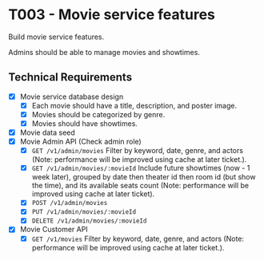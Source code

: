 # T003 - Movie service features

Build movie service features.

Admins should be able to manage movies and showtimes.

## Technical Requirements

- [x] Movie service database design
  - [x] Each movie should have a title, description, and poster image.
  - [x] Movies should be categorized by genre.
  - [x] Movies should have showtimes.
- [x] Movie data seed
- [x] Movie Admin API (Check admin role)
  - [x] `GET /v1/admin/movies` Filter by keyword, date, genre, and actors (Note: performance will be improved using cache at later ticket.).
  - [x] `GET /v1/admin/movies/:movieId` Include future showtimes (now - 1 week later), grouped by date then theater id then room id (but show the time), and its available seats count (Note: performance will be improved using cache at later ticket).
  - [x] `POST /v1/admin/movies`
  - [x] `PUT /v1/admin/movies/:movieId`
  - [x] `DELETE /v1/admin/movies/:movieId`
- [x] Movie Customer API
  - [x] `GET /v1/movies` Filter by keyword, date, genre, and actors (Note: performance will be improved using cache at later ticket.).
